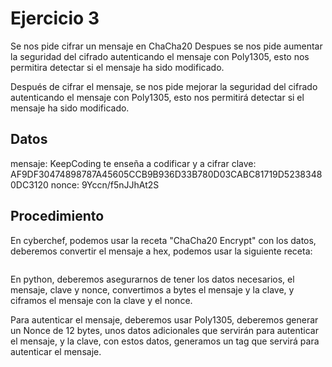 # Ejercicio 3

Se nos pide cifrar un mensaje en ChaCha20
Despues se nos pide aumentar la seguridad del cifrado autenticando el mensaje con Poly1305, esto nos permitira detectar si el mensaje ha sido modificado.

Después de cifrar el mensaje, se nos pide mejorar la seguridad del cifrado autenticando el mensaje con Poly1305, esto nos permitirá detectar si el mensaje ha sido modificado.

## Datos

mensaje: KeepCoding te enseña a codificar y a cifrar
clave: AF9DF30474898787A45605CCB9B936D33B780D03CABC81719D52383480DC3120
nonce: 9Yccn/f5nJJhAt2S

## Procedimiento

En cyberchef, podemos usar la receta "ChaCha20 Encrypt" con los datos, deberemos convertir el mensaje a hex, podemos usar la siguiente receta:

```
```

En python, deberemos asegurarnos de tener los datos necesarios, el mensaje, clave y nonce, convertimos a bytes el mensaje y la clave, y ciframos el mensaje con la clave y el nonce.

Para autenticar el mensaje, deberemos usar Poly1305, deberemos generar un Nonce de 12 bytes, unos datos adicionales que servirán para autenticar el mensaje, y la clave, con estos datos, generamos un tag que servirá para autenticar el mensaje.


